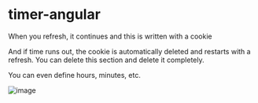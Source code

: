 # timer-angular

When you refresh, it continues and this is written with a cookie

And if time runs out, the cookie is automatically deleted and restarts with a refresh. You can delete this section and delete it completely.

You can even define hours, minutes, etc.

![image](https://user-images.githubusercontent.com/87533504/152950429-845386e6-9fe0-47aa-920e-14d891297454.png)
